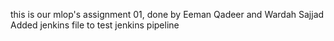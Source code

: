 this is our mlop's assignment 01, done by Eeman Qadeer and Wardah Sajjad
Added jenkins file to test jenkins pipeline